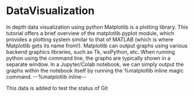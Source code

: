 # DataVisualization
In depth data visualization using python
Matplotlib is a plotting library.
This tutorial offers a brief overview of the matplotlib.pyplot module, which provides a plotting system similar to that of MATLAB (which is where Matplotlib gets its name from!).
Matplotlib can output graphs using various backend graphics libraries, such as Tk, wxPython, etc. When running python using the command line, the graphs are typically shown in a separate window. In a Jupyter/Colab notebook, we can simply output the graphs within the notebook itself by running the %matplotlib inline magic command.
--%matplotlib inline--



This data is added to test the status of Git
